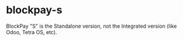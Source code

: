 # blockpay-s
BlockPay "S" is the Standalone version, not the Integrated version (like Odoo, Tetra OS, etc).
